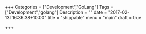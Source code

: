 +++
Categories = ["Development","GoLang"]
Tags = ["Development","golang"]
Description = ""
date = "2017-02-13T16:36:38+10:00"
title = "shippable"
menu = "main"
draft = true

+++

